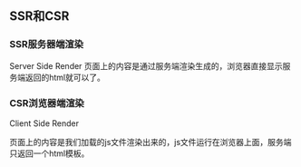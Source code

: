 ## SSR和CSR

### SSR服务器端渲染
Server Side Render
页面上的内容是通过服务端渲染生成的，浏览器直接显示服务端返回的html就可以了。
### CSR浏览器端渲染
Client Side Render

页面上的内容是我们加载的js文件渲染出来的，js文件运行在浏览器上面，服务端只返回一个html模板。